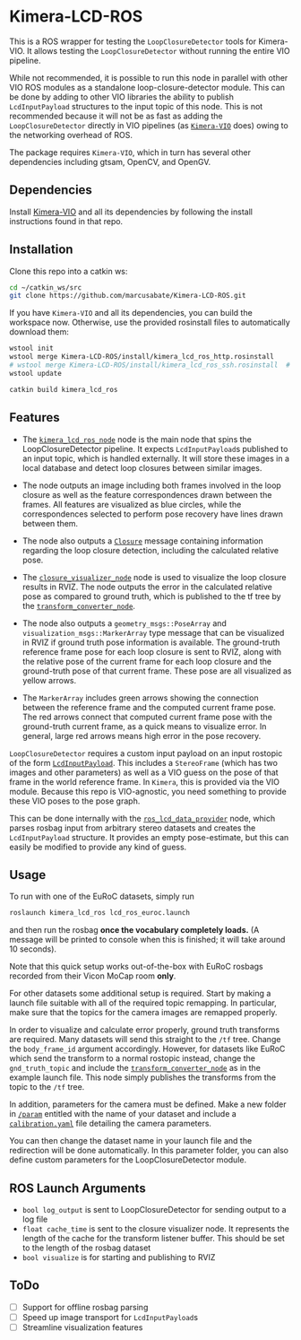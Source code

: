# Kimera-LCD-ROS

This is a ROS wrapper for testing the `LoopClosureDetector` tools for Kimera-VIO.
It allows testing the `LoopClosureDetector` without running the entire VIO
pipeline.

While not recommended, it is possible to run this node in parallel with other VIO ROS modules as a standalone loop-closure-detector module. This can be done by adding to other VIO libraries the ability to publish `LcdInputPayload` structures to the input topic of this node. This is not recommended because it will not be as fast as adding the `LoopClosureDetector` directly in VIO pipelines (as [`Kimera-VIO`](https://github.com/MIT-SPARK/Kimera-VIO) does) owing to the networking overhead of ROS.

The package requires `Kimera-VIO`, which in turn has several other dependencies
including gtsam, OpenCV, and OpenGV.

## Dependencies

Install [Kimera-VIO](https://github.com/MIT-SPARK/Kimera-VIO) and all its dependencies
by following the install instructions found in that repo.

## Installation

Clone this repo into a catkin ws:

```bash
cd ~/catkin_ws/src
git clone https://github.com/marcusabate/Kimera-LCD-ROS.git
```

If you have `Kimera-VIO` and all its dependencies, you can build the workspace now. Otherwise, use the provided rosinstall files to automatically download them:

```bash
wstool init
wstool merge Kimera-LCD-ROS/install/kimera_lcd_ros_http.rosinstall
# wstool merge Kimera-LCD-ROS/install/kimera_lcd_ros_ssh.rosinstall  # Use this if you don't have ssh keys.
wstool update

catkin build kimera_lcd_ros
```

## Features

* The [`kimera_lcd_ros_node`](/src/kimera-lcd-ros-node.cpp) node is the main node that spins the
LoopClosureDetector pipeline. It expects `LcdInputPayload`s published to an input topic, which is handled externally. It will store these images in a local database and detect loop closures between similar images.

* The node outputs an image including both frames involved in the loop closure
as well as the feature correspondences drawn between the frames. All features
are visualized as blue circles, while the correspondences selected to perform
pose recovery have lines drawn between them.

* The node also outputs a [`Closure`](/msg/Closure.msg) message containing
information regarding the loop closure detection, including the calculated
relative pose.

* The [`closure_visualizer_node`](/scripts/closure_visualizer_node.py) node is
used to visualize the loop closure results in RVIZ. The node outputs the error
in the calculated relative pose as compared to ground truth, which is published
to the tf tree by the [`transform_converter_node`](/scripts/transform_converter_node.py).

* The node also outputs a `geometry_msgs::PoseArray` and
`visualization_msgs::MarkerArray` type message that can be visualized in RVIZ
if ground truth pose information is available. The ground-truth reference frame
pose for each loop closure is sent to RVIZ, along with the relative pose of
the current frame for each loop closure and the ground-truth pose of that
current frame. These pose are all visualized as yellow arrows.

* The `MarkerArray` includes green arrows showing the connection between the
reference frame and the computed current frame pose. The red arrows connect
that computed current frame pose with the ground-truth current frame, as a
quick means to visualize error. In general, large red arrows means high error in the pose recovery.

`LoopClosureDetector` requires a custom input payload on an input rostopic of the form [`LcdInputPayload`](/msg/LcdInputPayload.msg). This includes a `StereoFrame` (which has two images and other parameters) as well as a VIO guess on the pose of that frame in the world reference frame. In `Kimera`, this is provided via the VIO module. Because this repo is VIO-agnostic, you need something to provide these VIO poses to the pose graph.

This can be done internally with the [`ros_lcd_data_provider`](/scripts/ros_lcd_data_provider.py) node, which parses rosbag input from arbitrary stereo datasets and creates the `LcdInputPayload` structure. It provides an empty pose-estimate, but this can easily be modified to provide any kind of guess.

## Usage

To run with one of the EuRoC datasets, simply run
```bash
roslaunch kimera_lcd_ros lcd_ros_euroc.launch
```
and then run the rosbag **once the vocabulary completely loads.** (A message
will be printed to console when this is finished; it will take around 10
seconds).

Note that this quick setup works out-of-the-box with EuRoC rosbags recorded
from their Vicon MoCap room **only**.

For other datasets some additional setup is required. Start by making a launch
file suitable with all of the required topic remapping. In particular, make
sure that the topics for the camera images are remapped properly.

In order to visualize and calculate error properly, ground truth transforms
are required. Many datasets will send this straight to the `/tf` tree.
Change the `body_frame_id` argument accordingly. However, for datasets like
EuRoC which send the transform to a normal rostopic instead, change the
`gnd_truth_topic` and include the
[`transform_converter_node`](/scripts/transform_converter_node.py) as in the
example launch file. This node simply publishes the transforms from the topic
to the `/tf` tree.

In addition, parameters for the camera must be defined. Make a new folder
in [`/param`](/param) entitled with the name of your dataset and include
a [`calibration.yaml`](/param/EUROC/calibration.yaml) file detailing the
camera parameters.

You can then change the dataset name in your launch file and the redirection
will be done automatically. In this parameter folder, you can also define
custom parameters for the LoopClosureDetector module.

## ROS Launch Arguments

* `bool log_output` is sent to LoopClosureDetector for sending output to a log file
* `float cache_time` is sent to the closure visualizer node. It represents the length of the cache for the transform listener buffer. This should be set to the length of the rosbag dataset
* `bool visualize` is for starting and publishing to RVIZ

## ToDo

- [ ] Support for offline rosbag parsing
- [ ] Speed up image transport for `LcdInputPayload`s
- [ ] Streamline visualization features